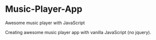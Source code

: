 # Music-Player-App
Awesome music player with JavaScript

Creating awesome music player app with vanilla JavaScript (no jquery).

